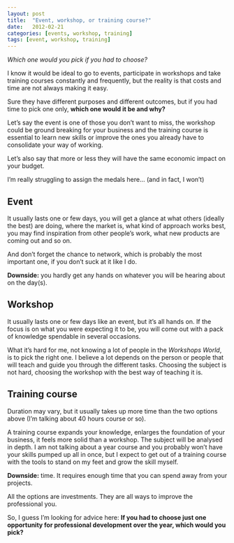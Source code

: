 ```yaml
---
layout: post
title:  "Event, workshop, or training course?"
date:   2012-02-21
categories: [events, workshop, training]
tags: [event, workshop, training]
---
```

_Which one would you pick if you had to choose?_

I know it would be ideal to go to events, participate in workshops and take training courses constantly and frequently, but the reality is that costs and time are not always making it easy.

Sure they have different purposes and different outcomes, but if you had time to pick one only, **which one would it be and why?**

Let’s say the event is one of those you don’t want to miss, the workshop could be ground breaking for your business and the training course is essential to learn new skills or improve the ones you already have to consolidate your way of working.

Let’s also say that more or less they will have the same economic impact on your budget.

I’m really struggling to assign the medals here… (and in fact, I won’t)

<h2>Event</h2>

It usually lasts one or few days, you will get a glance at what others (ideally the best) are doing, where the market is, what kind of approach works best, you may find inspiration from other people’s work, what new products are coming out and so on.

And don’t forget the chance to network, which is probably the most important one, if you don’t suck at it like I do.

**Downside:** you hardly get any hands on whatever you will be hearing about on the day(s).

<h2>Workshop</h2>

It usually lasts one or few days like an event, but it’s all hands on. If the focus is on what you were expecting it to be, you will come out with a pack of knowledge spendable in several occasions.

What it’s hard for me, not knowing a lot of people in the _Workshops World_, is to pick the right one. I believe a lot depends on the person or people that will teach and guide you through the different tasks.
Choosing the subject is not hard, choosing the workshop with the best way of teaching it is.

<h2>Training course</h2>

Duration may vary, but it usually takes up more time than the two options above (I’m talking about 40 hours course or so).

A training course expands your knowledge, enlarges the foundation of your business, it feels more solid than a workshop.
The subject will be analysed in depth. I am not talking about a year course and you probably won’t have your skills pumped up all in once, but I expect to get out of a training course with the tools to stand on my feet and grow the skill myself.

**Downside:** time. It requires enough time that you can spend away from your projects.

All the options are investments. They are all ways to improve the professional you.

So, I guess I’m looking for advice here: **If you had to choose just one opportunity for professional development over the year, which would you pick?**